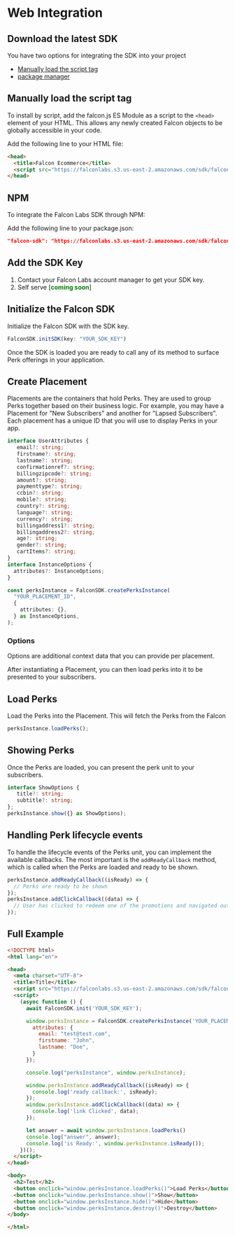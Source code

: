 # Web Integration

## Download the latest SDK

You have two options for integrating the SDK into your project

- [Manually load the script tag](#script)
- [package manager](#npm)

## Manually load the script tag

To install by script, add the falcon.js ES Module as a script to the `<head>`
element of your HTML. This allows any newly created Falcon objects to be
globally accessible in your code.

Add the following line to your HTML file:

```html
<head>
  <title>Falcon Ecommerce</title>
  <script src="https://falconlabs.s3.us-east-2.amazonaws.com/sdk/falcon-sdk.js" async></script>
</head>
```

## NPM

To integrate the Falcon Labs SDK through NPM:

Add the following line to your package.json:

```json
"falcon-sdk": "https://falconlabs.s3.us-east-2.amazonaws.com/sdk/falcon-sdk.js"
```

## Add the SDK Key

1. Contact your Falcon Labs account manager to get your SDK key.
2. Self serve [<span style="color: green; font-weight:bold; ">coming
   soon</span>]

## Initialize the Falcon SDK

Initialize the Falcon SDK with the SDK key.

```javascript
FalconSDK.initSDK(key: "YOUR_SDK_KEY")
```

Once the SDK is loaded you are ready to call any of its method to surface Perk
offerings in your application.

## Create Placement

Placements are the containers that hold Perks. They are used to group Perks
together based on their business logic. For example, you may have a Placement
for "New Subscribers" and another for "Lapsed Subscribers". Each placement has a
unique ID that you will use to display Perks in your app.

```typescript
interface UserAttributes {
   email?: string;
   firstname?: string;
   lastname?: string;
   confirmationref?: string;
   billingzipcode?: string;
   amount?: string;
   paymenttype?: string;
   ccbin?: string;
   mobile?: string;
   country?: string;
   language?: string;
   currency?: string;
   billingaddress1?: string;
   billingaddress2?: string;
   age?: string;
   gender?: string;
   cartItems?: string;
}
interface InstanceOptions {
  attributes?: InstanceOptions;
}

const perksInstance = FalconSDK.createPerksInstance(
  "YOUR_PLACEMENT_ID",
  {
    attributes: {},
  } as InstanceOptions,
);
```

### Options

Options are additional context data that you can provide per placement.

After instantiating a Placement, you can then load perks into it to be presented
to your subscribers.

## Load Perks

Load the Perks into the Placement. This will fetch the Perks from the Falcon

```typescript
perksInstance.loadPerks();
```

## Showing Perks

Once the Perks are loaded, you can present the perk unit to your subscribers.

```typescript
interface ShowOptions {
   title?: string;
   subtitle?: string;
};
perksInstance.show({} as ShowOptions);
```

## Handling Perk lifecycle events

To handle the lifecycle events of the Perks unit, you can implement the
available callbacks. The most important is the `addReadyCallback` method, which
is called when the Perks are loaded and ready to be shown.

```typescript
perksInstance.addReadyCallback((isReady) => {
  // Perks are ready to be shown
});
perksInstance.addClickCallback((data) => {
  // User has clicked to redeem one of the promotions and navigated outside the app to the perk providers page.
});
```

## Full Example

```html
<!DOCTYPE html>
<html lang="en">

<head>
  <meta charset="UTF-8">
  <title>Title</title>
  <script src="https://falconlabs.s3.us-east-2.amazonaws.com/sdk/falcon-sdk.js"></script>
  <script>
    (async function () {
      await FalconSDK.init('YOUR_SDK_KEY');

      window.perksInstance = FalconSDK.createPerksInstance('YOUR_PLACEMENT_ID', {
        attributes: {
          email: "test@test.com",
          firstname: "John",
          lastname: "Doe",
        }
      });

      console.log("perksInstance", window.perksInstance);

      window.perksInstance.addReadyCallback((isReady) => {
        console.log('ready callback:', isReady);
      });
      window.perksInstance.addClickCallback((data) => {
        console.log('link Clicked', data);
      });

      let answer = await window.perksInstance.loadPerks()
      console.log("answer", answer);
      console.log('is Ready:', window.perksInstance.isReady());
    })();
  </script>
</head>

<body>
  <h2>Test</h2>
  <button onclick="window.perksInstance.loadPerks()">Load Perks</button>
  <button onclick="window.perksInstance.show()">Show</button>
  <button onclick="window.perksInstance.hide()">Hide</button>
  <button onclick="window.perksInstance.destroy()">Destroy</button>
</body>

</html>
```

